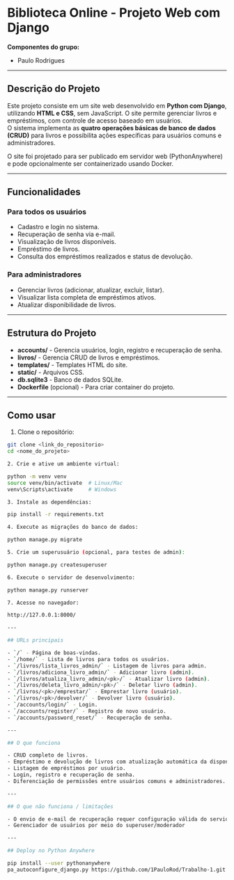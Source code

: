 # Biblioteca Online - Projeto Web com Django

**Componentes do grupo:**  
- Paulo Rodrigues
  
---

## Descrição do Projeto

Este projeto consiste em um site web desenvolvido em **Python com Django**, utilizando **HTML e CSS**, sem JavaScript. O site permite gerenciar livros e empréstimos, com controle de acesso baseado em usuários.  
O sistema implementa as **quatro operações básicas de banco de dados (CRUD)** para livros e possibilita ações específicas para usuários comuns e administradores.  

O site foi projetado para ser publicado em servidor web (PythonAnywhere) e pode opcionalmente ser containerizado usando Docker.

---

## Funcionalidades

### Para todos os usuários
- Cadastro e login no sistema.
- Recuperação de senha via e-mail.
- Visualização de livros disponíveis.
- Empréstimo de livros.
- Consulta dos empréstimos realizados e status de devolução.

### Para administradores
- Gerenciar livros (adicionar, atualizar, excluir, listar).
- Visualizar lista completa de empréstimos ativos.
- Atualizar disponibilidade de livros.

---

## Estrutura do Projeto

- **accounts/** - Gerencia usuários, login, registro e recuperação de senha.
- **livros/** - Gerencia CRUD de livros e empréstimos.
- **templates/** - Templates HTML do site.
- **static/** - Arquivos CSS.
- **db.sqlite3** - Banco de dados SQLite.
- **Dockerfile** (opcional) - Para criar container do projeto.

---

## Como usar

1. Clone o repositório:

```bash
git clone <link_do_repositorio>
cd <nome_do_projeto>

2. Crie e ative um ambiente virtual:

python -m venv venv
source venv/bin/activate  # Linux/Mac
venv\Scripts\activate     # Windows

3. Instale as dependências:

pip install -r requirements.txt

4. Execute as migrações do banco de dados:

python manage.py migrate

5. Crie um superusuário (opcional, para testes de admin):

python manage.py createsuperuser

6. Execute o servidor de desenvolvimento:

python manage.py runserver

7. Acesse no navegador:

http://127.0.0.1:8000/

---

## URLs principais

- `/` - Página de boas-vindas.  
- `/home/` - Lista de livros para todos os usuários.  
- `/livros/lista_livros_admin/` - Listagem de livros para admin.  
- `/livros/adiciona_livro_admin/` - Adicionar livro (admin).  
- `/livros/atualiza_livro_admin/<pk>/` - Atualizar livro (admin).  
- `/livros/deleta_livro_admin/<pk>/` - Deletar livro (admin).  
- `/livros/<pk>/emprestar/` - Emprestar livro (usuário).  
- `/livros/<pk>/devolver/` - Devolver livro (usuário).  
- `/accounts/login/` - Login.  
- `/accounts/register/` - Registro de novo usuário.  
- `/accounts/password_reset/` - Recuperação de senha. 

---

## O que funciona

- CRUD completo de livros.  
- Empréstimo e devolução de livros com atualização automática da disponibilidade.  
- Listagem de empréstimos por usuário.  
- Login, registro e recuperação de senha.  
- Diferenciação de permissões entre usuários comuns e administradores.  

---

## O que não funciona / limitações

- O envio de e-mail de recuperação requer configuração válida do servidor SMTP (Hotmail, Gmail, etc.).  
- Gerenciador de usuários por meio do superuser/moderador

---

## Deploy no Python Anywhere

pip install --user pythonanywhere
pa_autoconfigure_django.py https://github.com/1PauloRod/Trabalho-1.git --python=3.10







